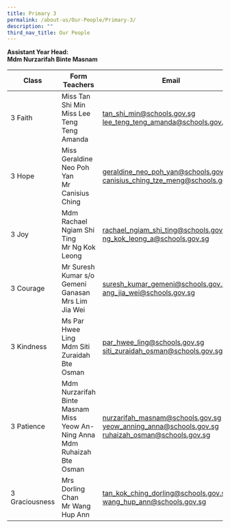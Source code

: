 ```yaml
---
title: Primary 3
permalink: /about-us/Our-People/Primary-3/
description: ""
third_nav_title: Our People
---
```

**Assistant Year Head:**<br>
**Mdm Nurzarifah Binte Masnam**


| Class | Form Teachers | Email |
| -------- | -------- | -------- |
|  3 Faith  | Miss Tan Shi Min<br>Miss Lee Teng Teng Amanda  |[tan_shi_min@schools.gov.sg](tan_shi_min@schools.gov.sg)<br>[lee_teng_teng_amanda@schools.gov.sg](lee_teng_teng_amanda@schools.gov.sg)
|  3 Hope  | Miss Geraldine Neo Poh Yan<br>Mr Canisius Ching  | [geraldine_neo_poh_yan@schools.gov.sg](geraldine_neo_poh_yan@schools.gov.sg)<br>[canisius_ching_tze_meng@schools.gov.sg](canisius_ching_tze_meng@schools.gov.sg)
|  3 Joy  | Mdm Rachael Ngiam Shi Ting<br>Mr Ng Kok Leong  | [rachael_ngiam_shi_ting@schools.gov.sg](rachael_ngiam_shi_ting@schools.gov.sg)<br>[ng_kok_leong_a@schools.gov.sg](ng_kok_leong_a@schools.gov.sg)
|  3 Courage  | Mr Suresh Kumar s/o Gemeni Ganasan<br>Mrs Lim Jia Wei  | [suresh_kumar_gemeni@schools.gov.sg](suresh_kumar_gemeni@schools.gov.sg)<br>[ang_jia_wei@schools.gov.sg](ang_jia_wei@schools.gov.sg)
|  3 Kindness  | Ms Par Hwee Ling<br>Mdm Siti Zuraidah Bte Osman  |[par_hwee_ling@schools.gov.sg](par_hwee_ling@schools.gov.sg)<br>[siti_zuraidah_osman@schools.gov.sg](siti_zuraidah_osman@schools.gov.sg)
|  3 Patience  | Mdm Nurzarifah Binte Masnam<br>Miss Yeow An-Ning Anna<br>Mdm Ruhaizah Bte Osman  | [nurzarifah_masnam@schools.gov.sg](nurzarifah_masnam@schools.gov.sg)<br>[yeow_anning_anna@schools.gov.sg](yeow_anning_anna@schools.gov.sg)<br>[ruhaizah_osman@schools.gov.sg](ruhaizah_osman@schools.gov.sg)
|  3 Graciousness  | Mrs Dorling Chan<br>Mr Wang Hup Ann  | [tan_kok_ching_dorling@schools.gov.sg](tan_kok_ching_dorling@schools.gov.sg)<br>[wang_hup_ann@schools.gov.sg](wang_hup_ann@schools.gov.sg)